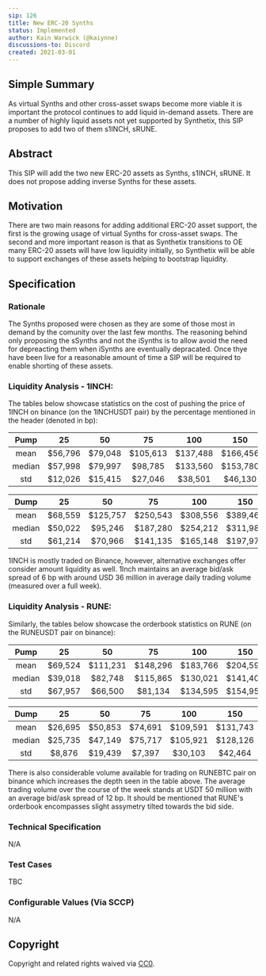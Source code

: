 ```yaml
---
sip: 126
title: New ERC-20 Synths
status: Implemented
author: Kain Warwick (@kaiynne)
discussions-to: Discord
created: 2021-03-01
---
```


## Simple Summary

<!--"If you can't explain it simply, you don't understand it well enough." Simply describe the outcome the proposed changes intends to achieve. This should be non-technical and accessible to a casual community member.-->

As virtual Synths and other cross-asset swaps become more viable it is important the protocol continues to add liquid in-demand assets. There are a number of highly liquid assets not yet supported by Synthetix, this SIP proposes to add two of them s1INCH, sRUNE.

## Abstract

<!--A short (~200 word) description of the proposed change, the abstract should clearly describe the proposed change. This is what *will* be done if the SIP is implemented, not *why* it should be done or *how* it will be done. If the SIP proposes deploying a new contract, write, "we propose to deploy a new contract that will do x".-->

This SIP will add the two new ERC-20 assets as Synths, s1INCH, sRUNE. It does not propose adding inverse Synths for these assets.

## Motivation

<!--This is the problem statement. This is the *why* of the SIP. It should clearly explain *why* the current state of the protocol is inadequate.  It is critical that you explain *why* the change is needed, if the SIP proposes changing how something is calculated, you must address *why* the current calculation is innaccurate or wrong. This is not the place to describe how the SIP will address the issue!-->

There are two main reasons for adding additional ERC-20 asset support, the first is the growing usage of virtual Synths for cross-asset swaps. The second and more important reason is that as Synthetix transitions to OE many ERC-20 assets will have low liquidity initially, so Synthetix will be able to support exchanges of these assets helping to bootstrap liquidity.

## Specification

<!--The specification should describe the syntax and semantics of any new feature, there are five sections
1. Rationale
2. Technical Specification
3. Test Cases
4. Configurable Values
-->

### Rationale

<!--This is where you explain the reasoning behind how you propose to solve the problem. Why did you propose to implement the change in this way, what were the considerations and trade-offs. The rationale fleshes out what motivated the design and why particular design decisions were made. It should describe alternate designs that were considered and related work. The rationale may also provide evidence of consensus within the community, and should discuss important objections or concerns raised during discussion.-->

The Synths proposed were chosen as they are some of those most in demand by the comunity over the last few months. The reasoning behind only proposing the sSynths and not the iSynths is to allow avoid the need for depreacting them when iSynths are eventually depracated. Once thye have been live for a reasonable amount of time a SIP will be required to enable shorting of these assets.

### Liquidity Analysis - 1INCH:

The tables below showcase statistics on the cost of pushing the price of 1INCH on binance (on the 1INCHUSDT pair) by the percentage mentioned in the header (denoted in bp):

|  Pump  |   25    |   50    |    75    |   100    |   150    |   200    |   400    |   600    |    800     |    1000    |
| :----: | :-----: | :-----: | :------: | :------: | :------: | :------: | :------: | :------: | :--------: | :--------: |
|  mean  | $56,796 | $79,048 | $105,613 | $137,488 | $166,456 | $207,182 | $453,708 | $801,630 | $1,191,356 | $1,756,847 |
| median | $57,998 | $79,997 | $98,785  | $133,560 | $153,780 | $179,074 | $366,420 | $671,488 | $1,093,728 | $1,577,410 |
|  std   | $12,026 | $15,415 | $27,046  | $38,501  | $46,130  | $60,952  | $212,806 | $365,072 |  $465,601  |  $923,797  |

|  Dump  |   25    |    50    |    75    |   100    |   150    |   200    |   400    |   600    |    800     |    1000    |
| :----: | :-----: | :------: | :------: | :------: | :------: | :------: | :------: | :------: | :--------: | :--------: |
|  mean  | $68,559 | $125,757 | $250,543 | $308,556 | $389,461 | $429,370 | $681,888 | $875,155 | $1,051,078 | $1,246,203 |
| median | $50,022 | $95,246  | $187,280 | $254,212 | $311,988 | $348,612 | $653,752 | $829,534 | $1,022,643 | $1,246,826 |
|  std   | $61,214 | $70,966  | $141,135 | $165,148 | $197,977 | $210,618 | $154,716 | $174,454 |  $139,609  |  $211,652  |

1INCH is mostly traded on Binance, however, alternative exchanges offer consider amount liquidity as well. 1Inch maintains an average bid/ask spread of 6 bp with around USD 36 million in average daily trading volume (measured over a full week).

### Liquidity Analysis - RUNE:

Similarly, the tables below showcase the orderbook statistics on RUNE (on the RUNEUSDT pair on binance):

|  Pump  |   25    |    50    |    75    |   100    |   150    |   200    |   400    |    600     |    800     |    1000    |
| :----: | :-----: | :------: | :------: | :------: | :------: | :------: | :------: | :--------: | :--------: | :--------: |
|  mean  | $69,524 | $111,231 | $148,296 | $183,766 | $204,593 | $281,115 | $724,894 | $1,016,487 | $1,273,839 | $1,433,138 |
| median | $39,018 | $82,748  | $115,865 | $130,021 | $141,407 | $242,320 | $762,496 |  $963,728  | $1,205,664 | $1,365,055 |
|  std   | $67,957 | $66,500  | $81,134  | $134,595 | $154,953 | $138,044 | $374,762 |  $506,396  |  $544,376  |  $609,127  |

|  Dump  |   25    |   50    |   75    |   100    |   150    |   200    |   400    |   600    |   800    |    1000    |
| :----: | :-----: | :-----: | :-----: | :------: | :------: | :------: | :------: | :------: | :------: | :--------: |
|  mean  | $26,695 | $50,853 | $74,691 | $109,591 | $131,743 | $181,965 | $296,782 | $647,294 | $827,880 | $1,040,284 |
| median | $25,735 | $47,149 | $75,717 | $105,921 | $128,126 | $161,634 | $277,742 | $488,113 | $747,229 | $1,107,528 |
|  std   | $8,876  | $19,439 | $7,397  | $30,103  | $42,464  | $68,903  | $104,761 | $347,462 | $249,942 |  $257,418  |

There is also considerable volume available for trading on RUNEBTC pair on binance which increases the depth seen in the table above. The average trading volume over the course of the week stands at USDT 50 million with an average bid/ask spread of 12 bp. It should be mentioned that RUNE's orderbook encompasses slight assymetry tilted towards the bid side.

### Technical Specification

<!--The technical specification should outline the public API of the changes proposed. That is, changes to any of the interfaces Synthetix currently exposes or the creations of new ones.-->

N/A

### Test Cases

<!--Test cases for an implementation are mandatory for SIPs but can be included with the implementation..-->

TBC

### Configurable Values (Via SCCP)

<!--Please list all values configurable via SCCP under this implementation.-->

N/A

## Copyright

Copyright and related rights waived via [CC0](https://creativecommons.org/publicdomain/zero/1.0/).
